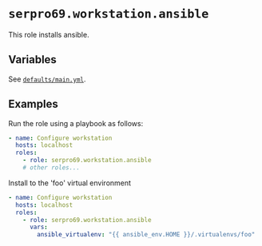 # `serpro69.workstation.ansible`

This role installs ansible.

## Variables

See [`defaults/main.yml`](defaults/main.yml).

## Examples

Run the role using a playbook as follows:

```yaml
- name: Configure workstation
  hosts: localhost
  roles:
    - role: serpro69.workstation.ansible
    # other roles...
```

Install to the 'foo' virtual environment

```yaml
- name: Configure workstation
  hosts: localhost
  roles:
    - role: serpro69.workstation.ansible
      vars:
        ansible_virtualenv: "{{ ansible_env.HOME }}/.virtualenvs/foo"
```
